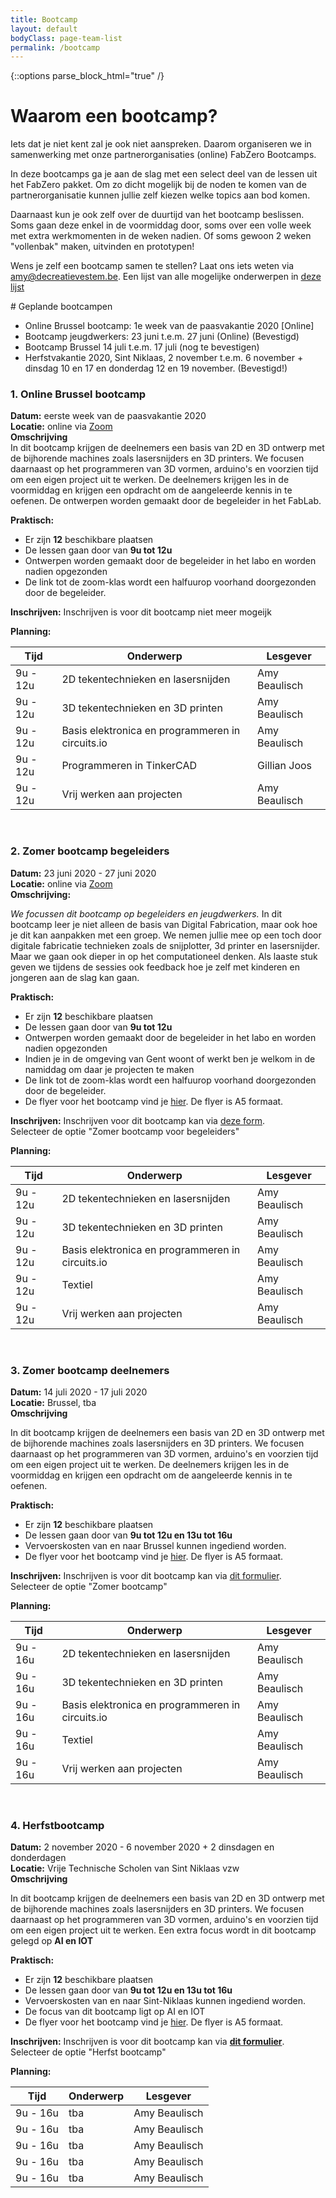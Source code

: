 ```yaml
---
title: Bootcamp
layout: default
bodyClass: page-team-list
permalink: /bootcamp
---
```


{::options parse_block_html="true" /}

<div class="intro">
<div class="container pt-8 pt-md-1">
<div class="row">
<div class="col-12">

# Waarom een bootcamp?

Iets dat je niet kent zal je ook niet aanspreken. 
Daarom organiseren we in samenwerking met onze partnerorganisaties (online) FabZero Bootcamps.
</div>
</div>
</div>
</div>

<div class="intro-med">
<div class="container pt-1 pt-md-1">
<div class="row">
<div class="col-12 col-md-10">
In deze bootcamps ga je aan de slag met een select deel van de lessen uit het FabZero pakket. Om zo dicht mogelijk bij de noden te komen van de partnerorganisatie kunnen jullie zelf kiezen welke topics aan bod komen. 

Daarnaast kun je ook zelf over de duurtijd van het bootcamp beslissen. Soms gaan deze enkel in de voormiddag door, soms over een volle week met extra werkmomenten in de weken nadien. Of soms gewoon 2 weken "vollenbak" maken, uitvinden en prototypen!

Wens je zelf een bootcamp samen te stellen? Laat ons iets weten via amy@decreatievestem.be. Een lijst van alle mogelijke onderwerpen in <a href="https://docs.google.com/document/d/1Xs3iwEr4OxhzIOZYjO1HZuQ4ewNo2gUutj7yv6ip2U8/edit?usp=sharing">deze lijst </a> 

<div class="intro intro-med">
# Geplande bootcampen
</div>

* Online Brussel bootcamp: 1e week van de paasvakantie 2020 [Online] 
* Bootcamp jeugdwerkers: 23 juni t.e.m. 27 juni (Online) (Bevestigd) 
* Bootcamp Brussel 14 juli t.e.m. 17 juli (nog te bevestigen) 
* Herfstvakantie 2020, Sint Niklaas, 2 november t.e.m. 6 november + dinsdag 10 en 17 en donderdag 12 en 19 november.  (Bevestigd!) 


### 1. Online Brussel bootcamp

**Datum:** eerste week van de paasvakantie 2020  
**Locatie:** online  via <a href="https://zoom.us/">Zoom</a>  
**Omschrijving**  
In dit bootcamp krijgen de deelnemers een basis van 2D en 3D ontwerp met de bijhorende machines zoals lasersnijders en 3D printers. We focusen daarnaast op het programmeren van 3D vormen, arduino's en voorzien tijd om een eigen project uit te werken. De deelnemers krijgen les in de voormiddag en krijgen een opdracht om de aangeleerde kennis in te oefenen. De ontwerpen worden gemaakt door de begeleider in het FabLab. 

**Praktisch:**

* Er zijn <b>12</b> beschikbare plaatsen 
* De lessen gaan door van <b>9u tot 12u</b> 
* Ontwerpen worden gemaakt door de begeleider in het labo en worden nadien opgezonden 
* De link tot de zoom-klas wordt een halfuurop voorhand doorgezonden door de begeleider. 

**Inschrijven:** Inschrijven is voor dit bootcamp niet meer mogeijk

**Planning:**

<div class="mytables">

| Tijd| Onderwerp | Lesgever |
|------|-----------|----------|
|9u - 12u|2D tekentechnieken en lasersnijden|Amy Beaulisch|
|9u - 12u|3D tekentechnieken en 3D printen  |Amy Beaulisch|
|9u - 12u|Basis elektronica en programmeren in circuits.io|Amy Beaulisch|
|9u - 12u|Programmeren in TinkerCAD         |Gillian Joos|
|9u - 12u|Vrij werken aan projecten         |Amy Beaulisch|

</div>

&nbsp;

### 2. Zomer bootcamp begeleiders

**Datum:** 23 juni 2020 - 27 juni 2020  
**Locatie:** online  via <a href="https://zoom.us/">Zoom</a>  
**Omschrijving:**

*We focussen dit bootcamp op begeleiders en jeugdwerkers.* In dit bootcamp leer je niet alleen de basis van Digital Fabrication, maar ook hoe je dit kan aanpakken met een groep. We nemen jullie mee op een toch door digitale fabricatie technieken zoals de snijplotter, 3d printer en lasersnijder. Maar we gaan ook dieper in op  het computationeel denken. Als laaste stuk geven we tijdens de sessies ook feedback hoe je zelf met kinderen en jongeren aan de slag kan gaan.

**Praktisch:**

* Er zijn **12** beschikbare plaatsen
* De lessen gaan door van **9u tot 12u**
* Ontwerpen worden gemaakt door de begeleider in het labo en worden nadien opgezonden
* Indien je in de omgeving van Gent woont of werkt ben je welkom in de namiddag om daar je projecten te maken
* De link tot de zoom-klas wordt een halfuurop voorhand doorgezonden door de begeleider.
* De flyer voor het bootcamp vind je <a href="{{site.baseurl}}/assets/images/flyers/begeleiders.pdf">hier</a>. De flyer is A5 formaat. 

**Inschrijven:** Inschrijven voor dit bootcamp kan via <a href="https://forms.gle/WxBZ7JuaDT6gj19A8">deze form</a>.  
Selecteer de optie "Zomer bootcamp voor begeleiders"

**Planning:**

<div class="mytables">

| Tijd| Onderwerp | Lesgever |
|------|-----------|----------|
|9u - 12u|2D tekentechnieken en lasersnijden|Amy Beaulisch|
|9u - 12u|3D tekentechnieken en 3D printen  |Amy Beaulisch|
|9u - 12u|Basis elektronica en programmeren in circuits.io|Amy Beaulisch|
|9u - 12u|Textiel                           |Amy Beaulisch|
|9u - 12u|Vrij werken aan projecten         |Amy Beaulisch|

</div>

&nbsp;

<!--Zomerbootcamp Brussel-->
### 3. Zomer bootcamp deelnemers 

**Datum:** 14 juli 2020 - 17 juli 2020  
**Locatie:** Brussel, tba  
**Omschrijving**

In dit bootcamp krijgen de deelnemers een basis van 2D en 3D ontwerp met de bijhorende machines zoals lasersnijders en 3D printers. We focusen daarnaast op het programmeren van 3D vormen, arduino's en voorzien tijd om een eigen project uit te werken. De deelnemers krijgen les in de voormiddag en krijgen een opdracht om de aangeleerde kennis in te oefenen. 

**Praktisch:**

* Er zijn <b>12</b> beschikbare plaatsen</li>
* De lessen gaan door van <b>9u tot 12u en 13u tot 16u</b></li>
* Vervoerskosten van en naar Brussel kunnen ingediend worden.</li>
* De flyer voor het bootcamp vind je <a href="{{site.baseurl}}/assets/images/flyers/Brussel.pdf">hier</a>. De flyer is A5 formaat. 

**Inschrijven:** Inschrijven is voor dit bootcamp kan via <a href="https://forms.gle/WxBZ7JuaDT6gj19A8">dit formulier</a>.  
Selecteer de optie "Zomer bootcamp"

**Planning:**

<div class="mytables">

| Tijd| Onderwerp | Lesgever |
|------|-----------|----------|
|9u - 16u|2D tekentechnieken en lasersnijden|Amy Beaulisch|
|9u - 16u|3D tekentechnieken en 3D printen  |Amy Beaulisch|
|9u - 16u|Basis elektronica en programmeren in circuits.io|Amy Beaulisch|
|9u - 16u|Textiel                           |Amy Beaulisch|
|9u - 16u|Vrij werken aan projecten         |Amy Beaulisch|

</div>

&nbsp;

<!--Herfstbootcamp-->
### 4. Herfstbootcamp</h3>

**Datum:** 2 november 2020 - 6 november 2020 + 2 dinsdagen en donderdagen  
**Locatie:** Vrije Technische Scholen van Sint Niklaas vzw  
**Omschrijving**

In dit bootcamp krijgen de deelnemers een basis van 2D en 3D ontwerp met de bijhorende machines zoals lasersnijders en 3D printers. We focusen daarnaast op het programmeren van 3D vormen, arduino's en voorzien tijd om een eigen project uit te werken. Een extra focus wordt in dit bootcamp gelegd op **AI en IOT**

**Praktisch:**

* Er zijn **12** beschikbare plaatsen 
* De lessen gaan door van **9u tot 12u en 13u tot 16u** 
* Vervoerskosten van en naar Sint-Niklaas kunnen ingediend worden.
* De focus van dit bootcamp ligt op AI en IOT
* De flyer voor het bootcamp vind je <a href="{{site.baseurl}}/assets/images/flyers/Herfstbootcamp.pdf">hier</a>. De flyer is A5 formaat.

**Inschrijven:** Inschrijven is voor dit bootcamp kan via <a href="https://forms.gle/WxBZ7JuaDT6gj19A8"><b>dit formulier</b></a>. Selecteer de optie "Herfst bootcamp"

**Planning:**

<div class="mytables">

| Tijd| Onderwerp | Lesgever |
|------|-----------|----------|
|9u - 16u|tba      |Amy Beaulisch|
|9u - 16u|tba      |Amy Beaulisch|
|9u - 16u|tba      |Amy Beaulisch|
|9u - 16u|tba      |Amy Beaulisch|
|9u - 16u|tba      |Amy Beaulisch|

</div>

&nbsp;

</div>
</div>
</div>
</div>
